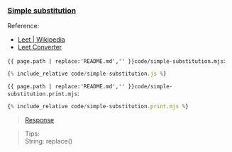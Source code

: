 ### [Simple substitution](code.zip)

Reference:
* [Leet \| Wikipedia](https://simple.wikipedia.org/wiki/Leet)
* [Leet Converter](http://www.robertecker.com/hp/research/leet-converter.php?lang=en)

`{{ page.path | replace:'README.md','' }}code/simple-substitution.mjs`:
```js
{% include_relative code/simple-substitution.js %}
```

`{{ page.path | replace:'README.md','' }}code/simple-substitution.print.mjs`:
```js
{% include_relative code/simple-substitution.print.mjs %}
```

> [Response](response/simple-substitution.js)

> Tips:<br>
> String: replace()
